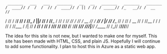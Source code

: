     _______   ___   ___   _______   __   __   _______   _______   _______
    /  ____// /  /  /  // /  ____// / || / // / _____// /_   __// /  __   //
   /  //     /  /__/  // / //_     /  ||/ // / //___     / //    /  /_/  //
  /  //     /  __    // /  __//   /   |/ // /____  //   / //    /  __   //
 /  //__   /  /  /  // / //___   / /|   //  ____/ //   / //    /  ///  //
/______// /__/  /__// /______// /_//|__// /_____ //   /_//    /__///__//

The idea for this site is not new, but I wanted to make one for myself. This site has been made with HTML, CSS, and plain JS.  Hopefully I will continue to add some functionality.  I plan to host this in Azure as a static web app.
